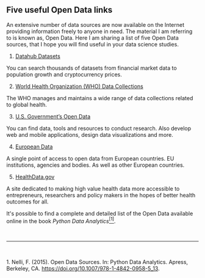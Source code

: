 ## Five useful Open Data links

An extensive number of data sources are now available on the Internet providing information freely to anyone in need. The material I am referring to is known as, Open Data. Here I am sharing a list of five Open Data sources, that I hope you will find useful in your data science studies.


1. [Datahub Datasets](http://datahub.io/dataset)

You can search thousands of datasets from financial market data to population growth and cryptocurrency prices.

2. [World Health Organization (WHO) Data Collections](https://www.who.int/data/collections)

The WHO manages and maintains a wide range of data collections related to global health.

3. [U.S. Government’s Open Data](http://data.gov)

You can find data, tools and resources to conduct research. Also develop web and mobile applications, design data visualizations and more.

4. [European Data](https://data.europa.eu/data/datasets?locale=en)

A single point of access to open data from European countries. EU institutions, agencies and bodies. As well as other European countries.

5. [HealthData.gov](http://www.healthdata.gov)

A site dedicated to making high value health data more accessible to entrepreneurs, researchers and policy makers in the hopes of better health outcomes for all.


It's possible to find a complete and detailed list of the Open Data available online in the book *Python Data Analytics*<a name="cite_ref-1"></a>[<sup>[1]</sup>](#cite_note-1).  

<br>

---

<br>

<a name="cite_note-1"></a>1. [](#cite_ref-1) Nelli, F. (2015). Open Data Sources. In: Python Data Analytics. Apress, Berkeley, CA. https://doi.org/10.1007/978-1-4842-0958-5_13.
